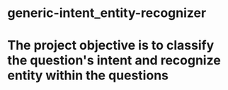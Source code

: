 # generic-intent_entity-recognizer

# The project objective is to classify the question's intent and recognize entity within the questions
# 
